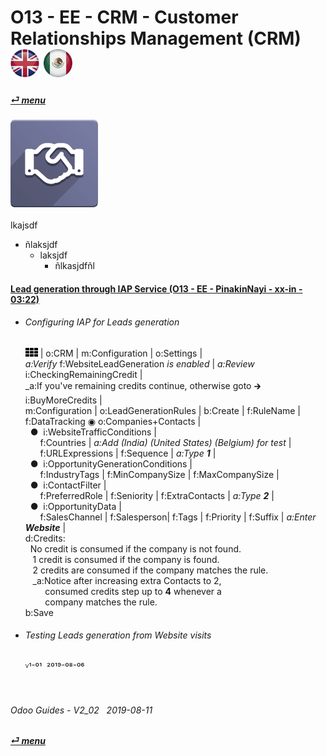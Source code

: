 # O13 - EE - CRM - Customer Relationships Management (CRM) &nbsp;&nbsp;&nbsp;&nbsp; [![en-uk](/doc/img/flg/en-uk-flg-btn-sml.png)](/en-uk/o13/ee/crm/en-uk-o13-ee-crm-guides.md) [ ![es-mx](/doc/img/flg/es-mx-flg-btn-sml.png)](/es-mx/o13/ee/crm/es-mx-o13-ee-crm-guides.md)
#### [_&#x23CE; menu_](/en-uk/o13/ee/en-uk-o13-ee-guides-menu.md "Back to EE menu")  
### ![crm](/doc/img/app/big/crm.png)
[ⱽ¹²³⁴⁵⁶⁷⁸⁹⁰⁻]: # (ⱽ¹²³⁴⁵⁶⁷⁸⁹⁰⁻)
lkajsdf
- ñlaksjdf
  - laksjdf
    - ñlkasjdfñl
    
#### [Lead generation through IAP Service (O13 - EE - PinakinNayi - xx-in - 03:22)](https://youtube.com/embed/4xbXk5flAds?autoplay=1&start=0&end=0&rel=0)  
- ###### Configuring IAP for Leads generation
  ![apps](/doc/img/apps.png) | o:CRM | m:Configuration | o:Settings |  
  _a:Verify_ f:WebsiteLeadGeneration _is enabled_ | _a:Review_ i:CheckingRemainingCredit |  
  _a:If you've remaining credits continue, otherwise goto &#x1F872; i:BuyMoreCredits |  
  m:Configuration | o:LeadGenerationRules | b:Create | f:RuleName | f:DataTracking &#x25C9; o:Companies+Contacts |  
  &nbsp;&nbsp;&#x25CF;&nbsp; i:WebsiteTrafficConditions |  
  &nbsp;&nbsp;&nbsp;&nbsp;&nbsp; f:Countries | _a:Add (India) (United States) (Belgium) for test_ |  
  &nbsp;&nbsp;&nbsp;&nbsp;&nbsp; f:URLExpressions | f:Sequence | _a:Type **1**_ |  
  &nbsp;&nbsp;&#x25CF;&nbsp; i:OpportunityGenerationConditions |  
  &nbsp;&nbsp;&nbsp;&nbsp;&nbsp; f:IndustryTags | f:MinCompanySize | f:MaxCompanySize |  
  &nbsp;&nbsp;&#x25CF;&nbsp; i:ContactFilter |  
  &nbsp;&nbsp;&nbsp;&nbsp;&nbsp; f:PreferredRole | f:Seniority | f:ExtraContacts | _a:Type **2**_ |  
  &nbsp;&nbsp;&#x25CF;&nbsp; i:OpportunityData |  
  &nbsp;&nbsp;&nbsp;&nbsp;&nbsp; f:SalesChannel | f:Salesperson| f:Tags | f:Priority | f:Suffix | _a:Enter **Website**_ |  
  d:Credits:  
  &nbsp; No credit is consumed if the company is not found.  
  &nbsp;&nbsp; 1 credit is consumed if the company is found.  
  &nbsp;&nbsp; 2 credits are consumed if the company matches the rule.  
  &nbsp;&nbsp; _a:Notice after increasing extra Contacts to 2,  
  &nbsp;&nbsp;&nbsp;&nbsp;&nbsp;&nbsp;&nbsp; consumed credits step up to **4** whenever a  
  &nbsp;&nbsp;&nbsp;&nbsp;&nbsp;&nbsp;&nbsp; company matches the rule.  
  b:Save
- ###### Testing Leads generation from Website visits

    ⱽ¹⁻⁰¹ &nbsp;²⁰¹⁹⁻⁰⁸⁻⁰⁶
<br>

###### Odoo Guides - V2_02 &nbsp; 2019-08-11  
**[_&#x23CE; menu_](/en-uk/o13/ee/en-uk-o13-ee-guides-menu.md)**  


